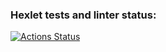 ### Hexlet tests and linter status:
[![Actions Status](https://github.com/Reydenge/java-project-72/workflows/hexlet-check/badge.svg)](https://github.com/Reydenge/java-project-72/actions)